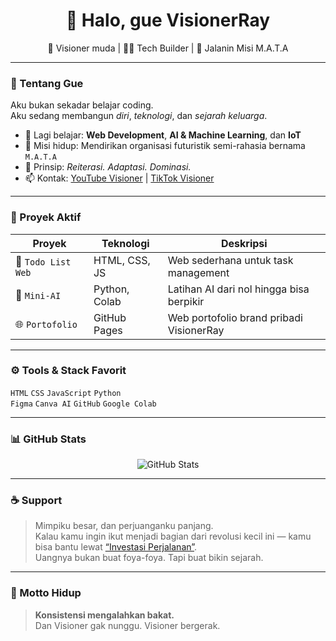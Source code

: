 <h1 align="center">👋 Halo, gue VisionerRay</h1>
<p align="center">
  🚀 Visioner muda | 👨‍💻 Tech Builder | 🎯 Jalanin Misi M.A.T.A
</p>

---

### 🧠 Tentang Gue
Aku bukan sekadar belajar coding.  
Aku sedang membangun *diri*, *teknologi*, dan *sejarah keluarga*.

- 🔭 Lagi belajar: **Web Development**, **AI & Machine Learning**, dan **IoT**
- 🎯 Misi hidup: Mendirikan organisasi futuristik semi-rahasia bernama `M.A.T.A`
- 🌱 Prinsip: *Reiterasi. Adaptasi. Dominasi.*
- 📫 Kontak: [YouTube Visioner](https://youtube.com/@visionarytechnopreneur) | [TikTok Visioner](https://tiktok.com/@visioner.ray)

---

### 💼 Proyek Aktif
| Proyek | Teknologi | Deskripsi |
|--------|-----------|-----------|
| 🔧 `Todo List Web` | HTML, CSS, JS | Web sederhana untuk task management |
| 🤖 `Mini-AI` | Python, Colab | Latihan AI dari nol hingga bisa berpikir |
| 🌐 `Portofolio` | GitHub Pages | Web portofolio brand pribadi VisionerRay |

---

### ⚙️ Tools & Stack Favorit
`HTML` `CSS` `JavaScript` `Python`  
`Figma` `Canva AI` `GitHub` `Google Colab`

---

### 📊 GitHub Stats
<p align="center">
  <img src="https://github-readme-stats.vercel.app/api?username=visionerray&show_icons=true&theme=tokyonight" alt="GitHub Stats"/>
</p>

---

### ☕ Support
> Mimpiku besar, dan perjuanganku panjang.  
> Kalau kamu ingin ikut menjadi bagian dari revolusi kecil ini — kamu bisa bantu lewat [“Investasi Perjalanan”](https://sociabuzz.com/mud4/tribe).  
> Uangnya bukan buat foya-foya. Tapi buat bikin sejarah.

---

### 👑 Motto Hidup
> **Konsistensi mengalahkan bakat.**  
> Dan Visioner gak nunggu. Visioner bergerak.
